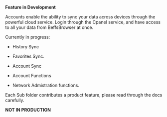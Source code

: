 **Feature in Development**

Accounts enable the ability to sync your data across devices through the powerful cloud service. Login through the Cpanel service, and have access to all your data from BeffsBrowser at once. 

Currently in progress:

- History Sync

- Favorites Sync.

- Account Sync

- Account Functions

- Network Admistration functions. 

Each Sub folder contributes a product feature, please read through the docs carefully. 

**NOT IN PRODUCTION**
